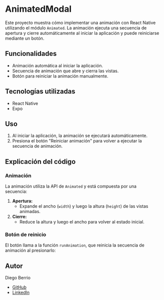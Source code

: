 # AnimatedModal

Este proyecto muestra cómo implementar una animación con React Native utilizando el módulo `Animated`. La animación ejecuta una secuencia de apertura y cierre automáticamente al iniciar la aplicación y puede reiniciarse mediante un botón.

## Funcionalidades
- Animación automática al iniciar la aplicación.
- Secuencia de animación que abre y cierra las vistas.
- Botón para reiniciar la animación manualmente.

## Tecnologías utilizadas
- React Native
- Expo 

## Uso
1. Al iniciar la aplicación, la animación se ejecutará automáticamente.
2. Presiona el botón "Reiniciar animación" para volver a ejecutar la secuencia de animación.

## Explicación del código

### Animación
La animación utiliza la API de `Animated` y está compuesta por una secuencia:
1. **Apertura:**
   - Expande el ancho (`width`) y luego la altura (`height`) de las vistas animadas.
2. **Cierre:**
   - Reduce la altura y luego el ancho para volver al estado inicial.

### Botón de reinicio
El botón llama a la función `runAnimation`, que reinicia la secuencia de animación al presionarlo:

## Autor
Diego Berrio

- [GitHub](https://github.com/DiegoBerrio1601)
- [LinkedIn](https://www.linkedin.com/in/diegoberrio1601)

